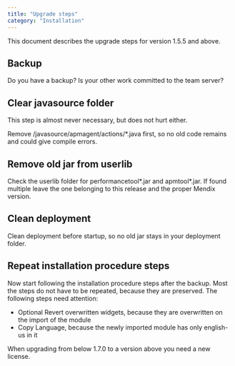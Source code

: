 ```yaml
---
title: "Upgrade steps"
category: "Installation"
---
```

This document describes the upgrade steps for version 1.5.5 and above.

## Backup

Do you have a backup? Is your other work committed to the team server?

## Clear javasource folder

This step is almost never necessary, but does not hurt either.

Remove <project-folder>/javasource/apmagent/actions/*.java first, so no old code remains and could give compile errors.

## Remove old jar from userlib

Check the userlib folder for performancetool*.jar and apmtool*.jar. If found multiple leave the one belonging to this release and the proper Mendix version.

## Clean deployment

Clean deployment before startup, so no old jar stays in your deployment folder.

## Repeat installation procedure steps

Now start following the installation procedure steps after the backup. Most the steps do not have to be repeated, because they are preserved. The following steps need attention:

*   Optional Revert overwritten widgets, because they are overwritten on the import of the module
*   Copy Language, because the newly imported module has only english-us in it

When upgrading from below 1.7.0 to a version above you need a new license.
